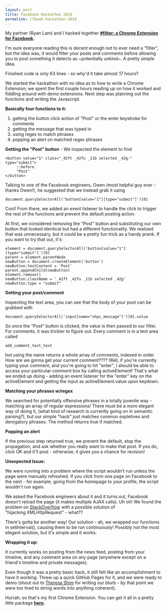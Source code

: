 ```yaml
---
layout: post
title: Facebook Hackathon 2014
permalink: /fbook-hackathon-2014
---
```



<p>My partner (Ryan Lam) and I hacked together&nbsp;<strong><a href="http://theresa-ma.com/filter/">#filter: a Chrome Extension for Facebook</a>.&nbsp;</strong></p>
<p>I'm sure everyone reading this is decent enough not to ever need a "filter", but the idea was, it would filter your posts and comments before allowing you to post something it detects as ~potentially unkind~. A pretty simple idea.</p>
<p>Finished code is only 63 lines - so why'd it take almost 17 hours?&nbsp;</p>
<p>We started the hackathon with no idea as to how to write a Chrome Extension; we spent the first couple hours reading up on how it worked and fiddling around with demo extensions. Next step was planning out the functions and writing the Javascript.</p>
<p><strong>Basically four functions to it:</strong></p>
<ol>
<li>getting the button click action of "Post" or the enter keystroke for comments</li>
<li>getting the message that was typed in</li>
<li>using regex to match phrases</li>
<li>popping an alert on matched regex phrases</li>
</ol>
<p><strong>Getting the "Post" button</strong> - We inspected the element to find&nbsp;</p>
<pre><code>&lt;button value="1" class="_42ft _42fu _11b selected _42g-" type="submit"&gt;
     ::before
     "Post"
&lt;/button&gt;<br /></code></pre>
<p>Talking to one of the Facebook engineers, Owen (most helpful guy ever - thanks Owen!), he suggested that we instead grab it using&nbsp;</p>
<pre><code>document.querySelectorAll('button[value="1"][type="submit"]')[0]</code></pre>
<p>Cool! From there, we added an event listener to handle the click to trigger the rest of the functions and prevent the default posting action.</p>
<p>At first, we considered removing the "Post" button and substituting our own button that looked identical but had a different functionality. We realized that was unnecessary, but it could be a pretty fun trick as a handy prank. If you want to try that out, it's:</p>
<pre><code>element = document.querySelectorAll('button[value="1"][type="submit"]')[0]<br />parent = element.parentNode<br />newButton = document.createElement('button')<br />newButton.textContent = 'Post'<br />parent.appendChild(newButton)<br />element.remove()<br />newButton.className = '_42ft _42fu _11b selected _42g'<br />newButton.type = "submit"<br /></code></pre>
<p><strong>Getting your post/comment</strong>&nbsp;</p>
<p>Inspecting the text area, you can see that the body of your post can be grabbed with</p>
<pre><code>document.querySelectorAll('input[name="xhpc_message"]')[0].value</code></pre>
<p>So once the "Post" button is clicked, the value is then passed to our filter. For comments, it was trickier to figure out. Every comment is in a text area called&nbsp;</p>
<pre><code>add_comment_text_text</code></pre>
<p>but using the name returns a whole array of comments, indexed in order. How are we gonna get your current comment???? Well, if you're currently typing your comment, and you're going to hit "enter", I should be able to access your particular comment box by calling activeElement! That's what we ended up doing - adding an event listener for the "enter" key on the activeElement and getting the input as activeElement.value upon keydown.</p>
<p><strong>Matching your phrases w/regex</strong></p>
<p>We searched for potentially offensive phrases in a totally juvenile way - matching an array of regular expressions! There must be a more elegant way of doing it, (what kind of research is currently going on in semantic parsing?), but our simple "hack" just matches common expletives and derogatory phrases. The method returns true if matched.</p>
<p><strong>Popping an alert</strong></p>
<p>If the previous step returned true, we prevent the default, stop the propagation, and ask whether you really want to make that post. If you do, click OK and it'll post - otherwise, it gives you a chance for revision!&nbsp;<strong><br /></strong></p>
<p><strong>Unexpected Issue:</strong></p>
<p>We were running into a problem where the script wouldn't run unless the page were manually refreshed. If you click from one page on Facebook to the next - for example, going from the homepage to your profile, the script wouldn't run again.</p>
<p>We asked the Facebook engineers about it and&nbsp;it turns out, Facebook doesn't reload the page (it makes multiple AJAX calls). Uh oh! We found the problem on <a href="http://stackoverflow.com/questions/9982429/chrome-extension-which-is-supposed-to-run-on-all-facebook-pages-only-runs-when-i">StackOverflow</a>&nbsp;with a possible solution of "hijacking&nbsp;<span>XMLHttpRequest" - what??</span>&nbsp;</p>
<p>There's gotta be another way! Our solution - ah, we wrapped our functions in setInterval(), causing them to be run continuously! Possibly not the most elegant solution, but it's simple and it works.</p>
<p><strong>Wrapping it up:</strong></p>
<p>It currently works on posting from the news feed, posting from your timeline, and any comment area on any page (anywhere except on a friend's timeline and private messages).&nbsp;</p>
<p>Even though it was a pretty basic hack, it still felt like an accomplishment to have it working. Threw up a quick GitHub Pages for it, and we were ready to demo (shout out to <a href="http://www.linkedin.com/pub/theresa-shim/6a/a6b/ab9">Theresa Shim</a> for writing our blurb - by that point we were too tired to string words into anything coherent).&nbsp;</p>
<p>Hurrah; so that's my first Chrome Extension. You can get it all in a pretty little package <strong><a href="http://theresa-ma.com/filter/">here</a>.&nbsp;</strong>&nbsp;</p>







